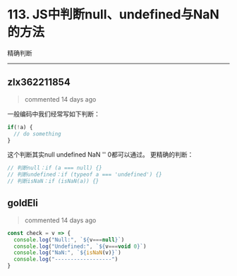 
 # 113. JS中判断null、undefined与NaN的方法 
 精确判断 
 ***
## zlx362211854 
 > commented 14 days ago 

一般编码中我们经常写如下判断：

```js
if(!a) {
  // do something
}

```
这个判断其实null undefined NaN '' 0都可以通过。
更精确的判断：

```js
// 判断null：if (a === null) {}
// 判断undefined：if (typeof a === 'undefined') {}
// 判断isNaN：if (isNaN(a)) {}

```
## goldEli 
 > commented 14 days ago 


```javascript
const check = v => {
  console.log("Null:", `${v===null}`)
  console.log("Undefined:", `${v===void 0}`)
  console.log("NaN:", `${isNaN(v)}`)
  console.log("------------------")
}

```
